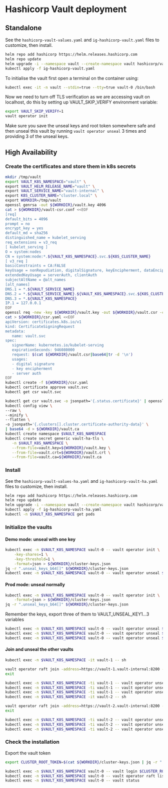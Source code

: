 # Hashicorp Vault deployment

## Standalone

See the `hashicorp-vault-values.yaml` and `ig-hashicorp-vault.yaml` files to customize, then install.

```bash
helm repo add hashicorp https://helm.releases.hashicorp.com
helm repo update
helm upgrade -i --namespace vault --create-namespace vault hashicorp/vault --values hashicorp-vault-values.yaml
kubectl apply -f ig-hashicorp-vault.yaml
```

To initialise the vault first open a terminal on the container using:

```bash
kubectl exec -it -n vault --stdin=true --tty=true vault-0 /bin/bash
```

Now we need to turn off TLS verification as we are accessing vault on localhost, do this by setting up VAULT_SKIP_VERIFY environment variable:

```bash
export VAULT_SKIP_VERIFY=1
vault operator init
```

Make sure you save the unseal keys and root token somewhere safe and then unseal this vault by running `vault operator unseal` 3 times and providing 3 of the unseal keys.

## High Availability

### Create the certificates and store them in k8s secrets

```bash
mkdir /tmp/vault
export VAULT_K8S_NAMESPACE="vault" \
export VAULT_HELM_RELEASE_NAME="vault" \
export VAULT_SERVICE_NAME="vault-internal" \
export K8S_CLUSTER_NAME="cluster.local" \
export WORKDIR=/tmp/vault
openssl genrsa -out ${WORKDIR}/vault.key 4096
cat > ${WORKDIR}/vault-csr.conf <<EOF
[req]
default_bits = 4096
prompt = no
encrypt_key = yes
default_md = sha256
distinguished_name = kubelet_serving
req_extensions = v3_req
[ kubelet_serving ]
O = system:nodes
CN = system:node:*.${VAULT_K8S_NAMESPACE}.svc.${K8S_CLUSTER_NAME}
[ v3_req ]
basicConstraints = CA:FALSE
keyUsage = nonRepudiation, digitalSignature, keyEncipherment, dataEncipherment
extendedKeyUsage = serverAuth, clientAuth
subjectAltName = @alt_names
[alt_names]
DNS.1 = *.${VAULT_SERVICE_NAME}
DNS.2 = *.${VAULT_SERVICE_NAME}.${VAULT_K8S_NAMESPACE}.svc.${K8S_CLUSTER_NAME}
DNS.3 = *.${VAULT_K8S_NAMESPACE}
IP.1 = 127.0.0.1
EOF
openssl req -new -key ${WORKDIR}/vault.key -out ${WORKDIR}/vault.csr -config ${WORKDIR}/vault-csr.conf
cat > ${WORKDIR}/csr.yaml <<EOF
apiVersion: certificates.k8s.io/v1
kind: CertificateSigningRequest
metadata:
   name: vault.svc
spec:
   signerName: kubernetes.io/kubelet-serving
   expirationSeconds: 946080000
   request: $(cat ${WORKDIR}/vault.csr|base64|tr -d '\n')
   usages:
   - digital signature
   - key encipherment
   - server auth
EOF
kubectl create -f ${WORKDIR}/csr.yaml
kubectl certificate approve vault.svc
kubectl get csr vault.svc
```

```bash
kubectl get csr vault.svc -o jsonpath='{.status.certificate}' | openssl base64 -d -A -out ${WORKDIR}/vault.crt
kubectl config view \
--raw \
--minify \
--flatten \
-o jsonpath='{.clusters[].cluster.certificate-authority-data}' \
| base64 -d > ${WORKDIR}/vault.ca
kubectl create namespace $VAULT_K8S_NAMESPACE
kubectl create secret generic vault-ha-tls \
   -n $VAULT_K8S_NAMESPACE \
   --from-file=vault.key=${WORKDIR}/vault.key \
   --from-file=vault.crt=${WORKDIR}/vault.crt \
   --from-file=vault.ca=${WORKDIR}/vault.ca
```

### Install

See the `hashicorp-vault-values-ha.yaml` and `ig-hashicorp-vault-ha.yaml` files to customize, then install.

```bash
helm repo add hashicorp https://helm.releases.hashicorp.com
helm repo update
helm upgrade -i --namespace vault --create-namespace vault hashicorp/vault --values hashicorp-vault-values-ha.yaml
kubectl apply -f ig-hashicorp-vault-ha.yaml
kubectl -n $VAULT_K8S_NAMESPACE get pods
```

### Initialize the vaults

#### Demo mode: unseal with one key

```bash
kubectl exec -n $VAULT_K8S_NAMESPACE vault-0 -- vault operator init \
    -key-shares=1 \
    -key-threshold=1 \
    -format=json > ${WORKDIR}/cluster-keys.json
jq -r ".unseal_keys_b64[]" ${WORKDIR}/cluster-keys.json
kubectl exec -n $VAULT_K8S_NAMESPACE vault-0 -- vault operator unseal $VAULT_UNSEAL_KEY
```

#### Prod mode: unseal normally

```bash
kubectl exec -n $VAULT_K8S_NAMESPACE vault-0 -- vault operator init \
    -format=json > ${WORKDIR}/cluster-keys.json
jq -r ".unseal_keys_b64[]" ${WORKDIR}/cluster-keys.json
```

Remember the keys, export three of them to VAULT_UNSEAL_KEY1...3 variables

```bash
kubectl exec -n $VAULT_K8S_NAMESPACE vault-0 -- vault operator unseal $VAULT_UNSEAL_KEY1
kubectl exec -n $VAULT_K8S_NAMESPACE vault-0 -- vault operator unseal $VAULT_UNSEAL_KEY2
kubectl exec -n $VAULT_K8S_NAMESPACE vault-0 -- vault operator unseal $VAULT_UNSEAL_KEY3
```

#### Join and unseal the other vaults

```bash
kubectl exec -n $VAULT_K8S_NAMESPACE -it vault-1 -- sh
```

```bash
vault operator raft join -address=https://vault-1.vault-internal:8200 -leader-ca-cert="$(cat /vault/userconfig/vault-ha-tls/vault.ca)" -leader-client-cert="$(cat /vault/userconfig/vault-ha-tls/vault.crt)" -leader-client-key="$(cat /vault/userconfig/vault-ha-tls/vault.key)" -tls-skip-verify https://vault-0.vault-internal:8200
exit
```

```bash
kubectl exec -n $VAULT_K8S_NAMESPACE -ti vault-1 -- vault operator unseal $VAULT_UNSEAL_KEY1
kubectl exec -n $VAULT_K8S_NAMESPACE -ti vault-1 -- vault operator unseal $VAULT_UNSEAL_KEY2
kubectl exec -n $VAULT_K8S_NAMESPACE -ti vault-1 -- vault operator unseal $VAULT_UNSEAL_KEY3
kubectl exec -n $VAULT_K8S_NAMESPACE -it vault-2 -- sh
```

```bash
vault operator raft join -address=https://vault-2.vault-internal:8200 -leader-ca-cert="$(cat /vault/userconfig/vault-ha-tls/vault.ca)" -leader-client-cert="$(cat /vault/userconfig/vault-ha-tls/vault.crt)" -leader-client-key="$(cat /vault/userconfig/vault-ha-tls/vault.key)" -tls-skip-verify https://vault-0.vault-internal:8200
exit
```

```bash
kubectl exec -n $VAULT_K8S_NAMESPACE -ti vault-2 -- vault operator unseal $VAULT_UNSEAL_KEY1
kubectl exec -n $VAULT_K8S_NAMESPACE -ti vault-2 -- vault operator unseal $VAULT_UNSEAL_KEY2
kubectl exec -n $VAULT_K8S_NAMESPACE -ti vault-2 -- vault operator unseal $VAULT_UNSEAL_KEY3
```

### Check the installation

Export the vault token

```bash
export CLUSTER_ROOT_TOKEN=$(cat ${WORKDIR}/cluster-keys.json | jq -r ".root_token")
```

```bash
kubectl exec -n $VAULT_K8S_NAMESPACE vault-0 -- vault login $CLUSTER_ROOT_TOKEN
kubectl exec -n $VAULT_K8S_NAMESPACE vault-0 -- vault operator raft list-peers
kubectl exec -n $VAULT_K8S_NAMESPACE vault-0 -- vault status
```
